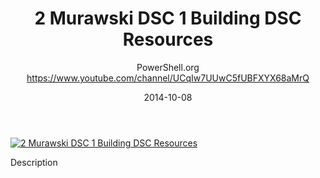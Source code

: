 ﻿---
title: 2   Murawski   DSC 1 Building DSC Resources
date: 2014-10-08
tags: PowerShellOrg, Summit, Europe, English, Conference, Powershell Summit Europe 2014
author: PowerShell.org https://www.youtube.com/channel/UCqIw7UUwC5fUBFXYX68aMrQ
---

[![2   Murawski   DSC 1 Building DSC Resources](https://i1.ytimg.com/vi/hxAlnqnWLC4/hqdefault.jpg "2   Murawski   DSC 1 Building DSC Resources")](https://www.youtube.com/watch?v=hxAlnqnWLC4)

Description
